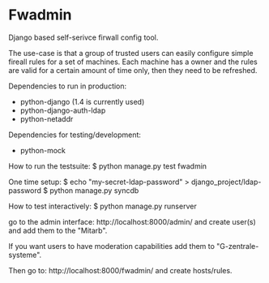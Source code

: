 Fwadmin
=======

Django based self-serivce firwall config tool.

The use-case is that a group of trusted users can easily configure
simple fireall rules for a set of machines. Each machine has a owner
and the rules are valid for a certain amount of time only, then they
need to be refreshed.


Dependencies to run in production:
 - python-django (1.4 is currently used)
 - python-django-auth-ldap
 - python-netaddr

Dependencies for testing/development:
 - python-mock

How to run the testsuite:
$ python manage.py test fwadmin

One time setup:
$ echo "my-secret-ldap-password" > django_project/ldap-password
$ python manage.py syncdb

How to test interactively:
$ python manage.py runserver

go to the admin interface:
 http://localhost:8000/admin/
and create user(s) and add them to
the "Mitarb".

If you want users to have moderation capabilities
add them to "G-zentrale-systeme".

Then go to:
 http://localhost:8000/fwadmin/
and create hosts/rules.
